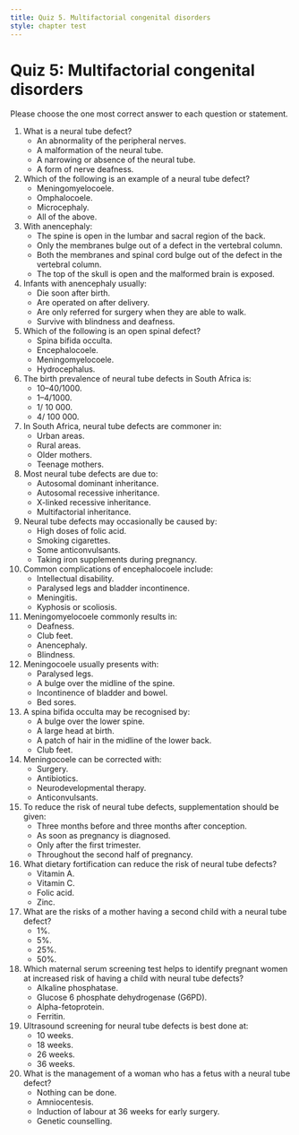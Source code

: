 ```yaml
---
title: Quiz 5. Multifactorial congenital disorders
style: chapter test
---
```


# Quiz 5: Multifactorial congenital disorders

Please choose the one most correct answer to each question or statement.

1.	What is a neural tube defect?
	-	An abnormality of the peripheral nerves.
	+	A malformation of the neural tube.
	-	A narrowing or absence of the neural tube.
	-	A form of nerve deafness.
2.	Which of the following is an example of a neural tube defect?
	+	Meningomyelocoele.
	-	Omphalocoele.
	-	Microcephaly.
	-	All of the above.
3.	With anencephaly:
	-	The spine is open in the lumbar and sacral region of the back.
	-	Only the membranes bulge out of a defect in the vertebral column.
	-	Both the membranes and spinal cord bulge out of the defect in the vertebral column.
	+	The top of the skull is open and the malformed brain is exposed.
4.	Infants with anencephaly usually:
	+	Die soon after birth.
	-	Are operated on after delivery.
	-	Are only referred for surgery when they are able to walk.
	-	Survive with blindness and deafness.
5.	Which of the following is an open spinal defect?
	-	Spina bifida occulta.
	-	Encephalocoele.
	+	Meningomyelocoele.
	-	Hydrocephalus.
6.	The birth prevalence of neural tube defects in South Africa is:
	-	10–40/1000.	
	+	1–4/1000.	
	-	1/ 10 000.	
	-	4/ 100 000.	
7.	In South Africa, neural tube defects are commoner in:
	-	Urban areas.
	+	Rural areas.
	-	Older mothers.
	-	Teenage mothers.
8.	Most neural tube defects are due to:
	-	Autosomal dominant inheritance.
	-	Autosomal recessive inheritance.
	-	X-linked recessive inheritance.
	+	Multifactorial inheritance.
9.	Neural tube defects may occasionally be caused by:
	-	High doses of folic acid.
	-	Smoking cigarettes.
	+	Some anticonvulsants.
	-	Taking iron supplements during pregnancy.
10.	Common complications of encephalocoele include:
	+	Intellectual disability.
	-	Paralysed legs and bladder incontinence.
	-	Meningitis.
	-	Kyphosis or scoliosis.
11.	Meningomyelocoele commonly results in:
	-	Deafness.
	+	Club feet.
	-	Anencephaly.
	-	Blindness.
12.	Meningocoele usually presents with:
	-	Paralysed legs.
	+	A bulge over the midline of the spine.
	-	Incontinence of bladder and bowel.
	-	Bed sores.
13.	A spina bifida occulta may be recognised by:
	-	A bulge over the lower spine.
	-	A large head at birth.
	+	A patch of hair in the midline of the lower back.
	-	Club feet.
14.	Meningocoele can be corrected with:
	+	Surgery.
	-	Antibiotics.
	-	Neurodevelopmental therapy.
	-	Anticonvulsants.
15.	To reduce the risk of neural tube defects, supplementation should be given:
	+	Three months before and three months after conception.
	-	As soon as pregnancy is diagnosed.
	-	Only after the first trimester.
	-	Throughout the second half of pregnancy.
16.	What dietary fortification can reduce the risk of neural tube defects?
	-	Vitamin A.
	-	Vitamin C.
	+	Folic acid.
	-	Zinc.
17.	What are the risks of a mother having a second child with a neural tube defect?
	-	1%.
	+	5%.
	-	25%.
	-	50%.
18.	Which maternal serum screening test helps to identify pregnant women at increased risk of having a child with neural tube defects?
	-	Alkaline phosphatase.
	-	Glucose 6 phosphate dehydrogenase (G6PD).
	+	Alpha-fetoprotein.
	-	Ferritin.
19.	Ultrasound screening for neural tube defects is best done at:
	-	10 weeks.
	+	18 weeks.
	-	26 weeks.
	-	36 weeks.
20.	What is the management of a woman who has a fetus with a neural tube defect?
	-	Nothing can be done.
	-	Amniocentesis.
	-	Induction of labour at 36 weeks for early surgery.
	+	Genetic counselling.